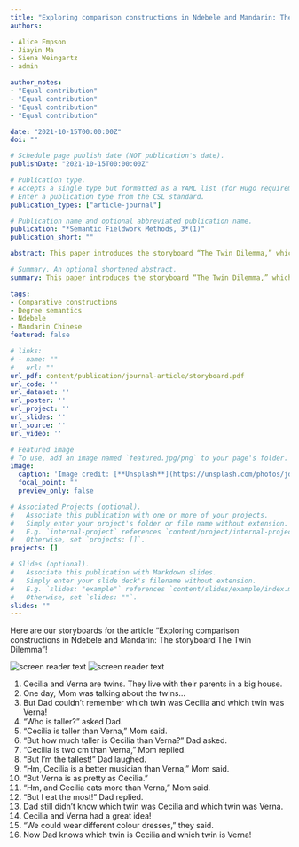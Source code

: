 ```yaml
---
title: "Exploring comparison constructions in Ndebele and Mandarin: The storyboard 'The Twin Dilemma'"
authors:

- Alice Empson
- Jiayin Ma
- Siena Weingartz
- admin

author_notes:
- "Equal contribution"
- "Equal contribution"
- "Equal contribution"
- "Equal contribution"

date: "2021-10-15T00:00:00Z"
doi: ""

# Schedule page publish date (NOT publication's date).
publishDate: "2021-10-15T00:00:00Z"

# Publication type.
# Accepts a single type but formatted as a YAML list (for Hugo requirements).
# Enter a publication type from the CSL standard.
publication_types: ["article-journal"]

# Publication name and optional abbreviated publication name.
publication: "*Semantic Fieldwork Methods, 3*(1)"
publication_short: ""

abstract: This paper introduces the storyboard “The Twin Dilemma,” which was created to investigate how languages encode comparisons, and in particular, comparative constructions. The storyboard aims to elicit different kinds of comparison constructions to inform linguistic analysis. We present two narrations of the storyboard, first from Ndebele (Niger­Congo, Bantu; Zimbabwe), and then from Mandarin Chinese, along with some initial hypotheses as to the syntactic and semantic analysis of the comparative in these languages.

# Summary. An optional shortened abstract.
summary: This paper introduces the storyboard “The Twin Dilemma,” which was created to investigate how languages encode comparisons, and in particular, comparative constructions.

tags:
- Comparative constructions
- Degree semantics
- Ndebele
- Mandarin Chinese
featured: false

# links:
# - name: ""
#   url: ""
url_pdf: content/publication/journal-article/storyboard.pdf
url_code: ''
url_dataset: ''
url_poster: ''
url_project: ''
url_slides: ''
url_source: ''
url_video: ''

# Featured image
# To use, add an image named `featured.jpg/png` to your page's folder. 
image:
  caption: 'Image credit: [**Unsplash**](https://unsplash.com/photos/jdD8gXaTZsc)'
  focal_point: ""
  preview_only: false

# Associated Projects (optional).
#   Associate this publication with one or more of your projects.
#   Simply enter your project's folder or file name without extension.
#   E.g. `internal-project` references `content/project/internal-project/index.md`.
#   Otherwise, set `projects: []`.
projects: []

# Slides (optional).
#   Associate this publication with Markdown slides.
#   Simply enter your slide deck's filename without extension.
#   E.g. `slides: "example"` references `content/slides/example/index.md`.
#   Otherwise, set `slides: ""`.
slides: ""
---
```

Here are our storyboards for the article “Exploring comparison constructions in Ndebele and
Mandarin: The storyboard The Twin Dilemma”!

![screen reader text](storyboard1.png)
![screen reader text](storyboard2.png "African Version")

1. Cecilia and Verna are twins. They live with their parents in a big house.
2. One day, Mom was talking about the twins…
3. But Dad couldn’t remember which twin was Cecilia and which twin was Verna!
4. “Who is taller?” asked Dad.
5. “Cecilia is taller than Verna,” Mom said.
6. “But how much taller is Cecilia than Verna?” Dad asked.
7. “Cecilia is two cm than Verna,” Mom replied.
8. “But I’m the tallest!” Dad laughed.
9. “Hm, Cecilia is a better musician than Verna,” Mom said.
10. “But Verna is as pretty as Cecilia.”
11. “Hm, and Cecilia eats more than Verna,” Mom said.
12. “But I eat the most!” Dad replied.
13. Dad still didn’t know which twin was Cecilia and which twin was Verna.
14. Cecilia and Verna had a great idea!
15. “We could wear different colour dresses,” they said.
16. Now Dad knows which twin is Cecilia and which twin is Verna!